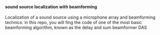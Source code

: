 #### sound source localization with beamforming
Localization of a sound source using a microphone array and beamforming technics.  in this repo, you will fing the code of one of the most basic beamforming algorithm, known as the delay and sum beamformer DAS
